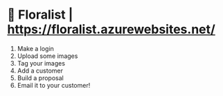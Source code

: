 # :bouquet: Floralist | https://floralist.azurewebsites.net/ 
1. Make a login
1. Upload some images
1. Tag your images
1. Add a customer
1. Build a proposal
1. Email it to your customer!
